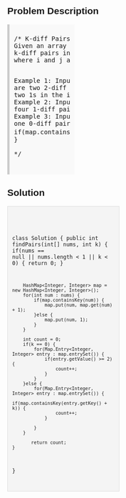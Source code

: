 <style>
  body { font-family: Arial, sans-serif; }
  .container { max-width: 50%; margin: auto; padding: 20px; }
  .comment-block { max-width: 50%; background-color: #f9f9f9; padding: 10px; border-left: 5px solid #ccc; }
  .code-block { background-color: #f4f4f4; padding: 10px; border: 1px solid #ddd; }
</style>

<div class='container'>
<h2>Problem Description</h2>
<div class='comment-block'>
<pre>
/* K-diff Pairs in an Array
Given an array of integers and an integer k, you need to find the number of unique 
k-diff pairs in the array. Here a k-diff pair is defined as an integer pair (i, j), 
where i and j are both numbers in the array and their absolute difference is k.

Example 1:
Input: [3, 1, 4, 1, 5], k = 2
Output: 2
Explanation: There are two 2-diff pairs in the array, (1, 3) and (3, 5).
Although we have two 1s in the input, we should only return the number of unique pairs.
Example 2:
Input:[1, 2, 3, 4, 5], k = 1
Output: 4
Explanation: There are four 1-diff pairs in the array, (1, 2), (2, 3), (3, 4) and (4, 5).
Example 3:
Input: [1, 3, 1, 5, 4], k = 0
Output: 1
Explanation: There is one 0-diff pair in the array, (1, 1).
*/
                /*
                if(map.containsKey(entry.getKey() - k)) { //不能加， 会重复
                    count++;
                }     
                */
</pre>
</div>

<h2>Solution</h2>
<div class='code-block'>
<pre><code class='language-java'>

class Solution {
    public int findPairs(int[] nums, int k) {
        if(nums == null || nums.length < 1 || k < 0) {
            return 0;
        }
        
        HashMap<Integer, Integer> map = new HashMap<Integer, Integer>();
        for(int num : nums) {
            if(map.containsKey(num)) {
                map.put(num, map.get(num) + 1);
            }else {
                map.put(num, 1);
            }
        }
        
        int count = 0;
        if(k == 0) {
            for(Map.Entry<Integer, Integer> entry : map.entrySet()) {
                if(entry.getValue() >= 2) {
                    count++;
                }
            }
        }else {
            for(Map.Entry<Integer, Integer> entry : map.entrySet()) { 
                if(map.containsKey(entry.getKey() + k)) {
                    count++;
                }
                
            }
        }
        
           return count;
    }
}</code></pre>
</div>
</div>

